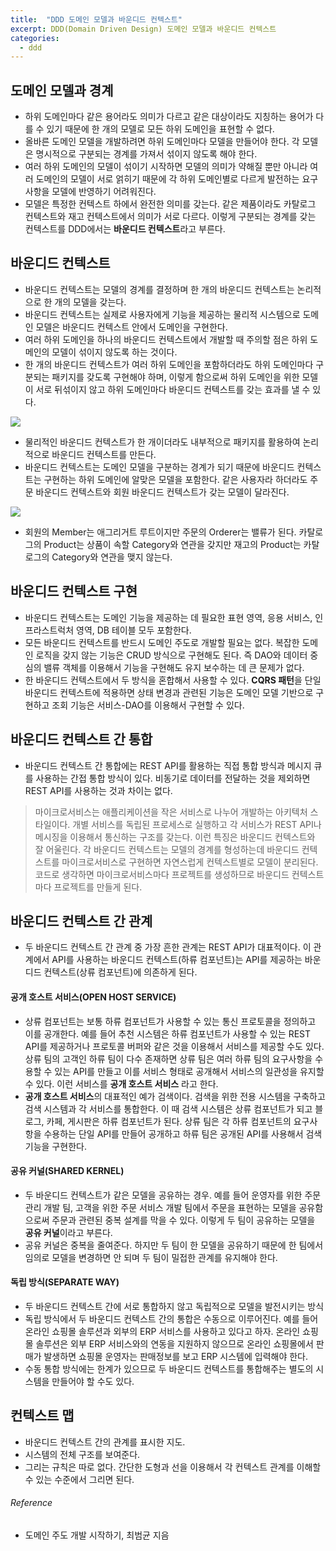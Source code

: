 ```yaml
---
title:  "DDD 도메인 모델과 바운디드 컨텍스트"
excerpt: DDD(Domain Driven Design) 도메인 모델과 바운디드 컨텍스트
categories:
  - ddd
---
```


## 도메인 모델과 경계
- 하위 도메인마다 같은 용어라도 의미가 다르고 같은 대상이라도 지칭하는 용어가 다를 수 있기 때문에 한 개의 모델로 모든 하위 도메인을 표현할 수 없다.
- 올바른 도메인 모델을 개발하려면 하위 도메인마다 모델을 만들어야 한다. 각 모델은 명시적으로 구분되는 경계를 가져서 섞이지 않도록 해야 한다.
- 여러 하위 도메인의 모델이 섞이기 시작하면 모델의 의미가 약해질 뿐만 아니라 여러 도메인의 모델이 서로 얽히기 때문에 각 하위 도메인별로 다르게 발전하는 요구사항을 모델에 반영하기 어려워진다.
- 모델은 특정한 컨텍스트 하에서 완전한 의미를 갖는다. 같은 제품이라도 카탈로그 컨텍스트와 재고 컨텍스트에서 의미가 서로 다르다. 이렇게 구분되는 경계를 갖는 컨텍스트를 DDD에서는 **바운디드 컨텍스트**라고 부른다.

## 바운디드 컨텍스트
- 바운디드 컨텍스트는 모델의 경계를 결정하며 한 개의 바운디드 컨텍스트는 논리적으로 한 개의 모델을 갖는다.
- 바운디드 컨텍스트는 실제로 사용자에게 기능을 제공하는 물리적 시스템으로 도메인 모델은 바운디드 컨텍스트 안에서 도메인을 구현한다.
- 여러 하위 도메인을 하나의 바운디드 컨텍스트에서 개발할 때 주의할 점은 하위 도메인의 모델이 섞이지 않도록 하는 것이다.
- 한 개의 바운디드 컨텍스트가 여러 하위 도메인을 포함하더라도 하위 도메인마다 구분되는 패키지를 갖도록 구현해야 하며, 이렇게 함으로써 하위 도메인을 위한 모델이 서로 뒤섞이지 않고 하위 도메인마다 바운디드 컨텍스트를 갖는 효과를 낼 수 있다.


<img src="https://cys779988.github.io/assets/img/boundedContext.png">


- 물리적인 바운디드 컨텍스트가 한 개이더라도 내부적으로 패키지를 활용하여 논리적으로 바운디드 컨텍스트를 만든다.
- 바운디드 컨텍스트는 도메인 모델을 구분하는 경계가 되기 때문에 바운디드 컨텍스트는 구현하는 하위 도메인에 알맞은 모델을 포함한다. 같은 사용자라 하더라도 주문 바운디드 컨텍스트와 회원 바운디드 컨텍스트가 갖는 모델이 달라진다.


<img src="https://cys779988.github.io/assets/img/boundedContext(2).png">


- 회원의 Member는 애그리거트 루트이지만 주문의 Orderer는 밸류가 된다.
카탈로그의 Product는 상품이 속할 Category와 연관을 갖지만 재고의 Product는 카탈로그의 Category와 연관을 맺지 않는다.


## 바운디드 컨텍스트 구현
- 바운디드 컨텍스트는 도메인 기능을 제공하는 데 필요한 표현 영역, 응용 서비스, 인프라스트럭처 영역, DB 테이블 모두 포함한다.
- 모든 바운디드 컨텍스트를 반드시 도메인 주도로 개발할 필요는 없다. 복잡한 도메인 로직을 갖지 않는 기능은 CRUD 방식으로 구현해도 된다. 즉 DAO와 데이터 중심의 밸류 객체를 이용해서 기능을 구현해도 유지 보수하는 데 큰 문제가 없다.
- 한 바운디드 컨텍스트에서 두 방식을 혼합해서 사용할 수 있다. **CQRS 패턴**을 단일 바운디드 컨텍스트에 적용하면 상태 변경과 관련된 기능은 도메인 모델 기반으로 구현하고 조회 기능은 서비스-DAO를 이용해서 구현할 수 있다. 

## 바운디드 컨텍스트 간 통합
- 바운디드 컨텍스트 간 통합에는 REST API를 활용하는 직접 통합 방식과 메시지 큐를 사용하는 간접 통합 방식이 있다. 비동기로 데이터를 전달하는 것을 제외하면 REST API를 사용하는 것과 차이는 없다.

> 마이크로서비스는 애플리케이션을 작은 서비스로 나누어 개발하는 아키텍처 스타일이다. 개별 서비스를 독립된 프로세스로 실행하고 각 서비스가 REST API나 메시징을 이용해서 통신하는 구조를 갖는다. 이런 특징은 바운디드 컨텍스트와 잘 어울린다. 각 바운디드 컨텍스트는 모델의 경계를 형성하는데 바운디드 컨텍스트를 마이크로서비스로 구현하면 자연스럽게 컨텍스트별로 모델이 분리된다. 코드로 생각하면 마이크로서비스마다 프로젝트를 생성하므로 바운디드 컨텍스트마다 프로젝트를 만들게 된다.

## 바운디드 컨텍스트 간 관계
- 두 바운디드 컨텍스트 간 관계 중 가장 흔한 관계는 REST API가 대표적이다. 이 관계에서 API를 사용하는 바운디드 컨텍스트(하류 컴포넌트)는 API를 제공하는 바운디드 컨텍스트(상류 컴포넌트)에 의존하게 된다.

#### 공개 호스트 서비스(OPEN HOST SERVICE)
- 상류 컴포넌트는 보통 하류 컴포넌트가 사용할 수 있는 통신 프로토콜을 정의하고 이를 공개한다. 예를 들어 추천 시스템은 하류 컴포넌트가 사용할 수 있는 REST API를 제공하거나 프로토콜 버퍼와 같은 것을 이용해서 서비스를 제공할 수도 있다. 상류 팀의 고객인 하류 팀이 다수 존재하면 상류 팀은 여러 하류 팀의 요구사항을 수용할 수 있는 API를 만들고 이를 서비스 형태로 공개해서 서비스의 일관성을 유지할 수 있다. 이런 서비스를 **공개 호스트 서비스** 라고 한다.
- **공개 호스트 서비스**의 대표적인 예가 검색이다. 검색을 위한 전용 시스템을 구축하고 검색 시스템과 각 서비스를 통합한다. 이 때 검색 시스템은 상류 컴포넌트가 되고 블로그, 카페, 게시판은 하류 컴포넌트가 된다. 상류 팀은 각 하류 컴포넌트의 요구사항을 수용하는 단일 API를 만들어 공개하고 하류 팀은 공개된 API를 사용해서 검색 기능을 구현한다.

#### 공유 커널(SHARED KERNEL)
- 두 바운디드 컨텍스트가 같은 모델을 공유하는 경우. 예를 들어 운영자를 위한 주문 관리 개발 팀, 고객을 위한 주문 서비스 개발 팀에서 주문을 표현하는 모델을 공유함으로써 주문과 관련된 중복 설계를 막을 수 있다. 이렇게 두 팀이 공유하는 모델을 **공유 커널**이라고 부른다.
- 공유 커널은 중복을 줄여준다. 하지만 두 팀이 한 모델을 공유하기 때문에 한 팀에서 임의로 모델을 변경하면 안 되며 두 팀이 밀접한 관계를 유지해야 한다.

#### 독립 방식(SEPARATE WAY)
- 두 바운디드 컨텍스트 간에 서로 통합하지 않고 독립적으로 모델을 발전시키는 방식
- 독립 방식에서 두 바운디드 컨텍스트 간의 통합은 수동으로 이루어진다. 예를 들어 온라인 쇼핑몰 솔루션과 외부의 ERP 서비스를 사용하고 있다고 하자. 온라인 쇼핑몰 솔루션은 외부 ERP 서비스와의 연동을 지원하지 않으므로 온라인 쇼핑몰에서 판매가 발생하면 쇼핑몰 운영자는 판매정보를 보고 ERP 시스템에 입력해야 한다.
- 수동 통합 방식에는 한계가 있으므로 두 바운디드 컨텍스트를 통합해주는 별도의 시스템을 만들어야 할 수도 있다.

## 컨텍스트 맵
- 바운디드 컨텍스트 간의 관계를 표시한 지도.
- 시스템의 전체 구조를 보여준다.
- 그리는 규칙은 따로 없다. 간단한 도형과 선을 이용해서 각 컨텍스트 관계를 이해할 수 있는 수준에서 그리면 된다.

###### Reference
- 도메인 주도 개발 시작하기, 최범균 지음
